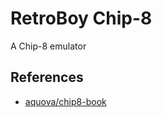 # RetroBoy Chip-8

A Chip-8 emulator

## References

- [aquova/chip8-book](https://github.com/aquova/chip8-book)
